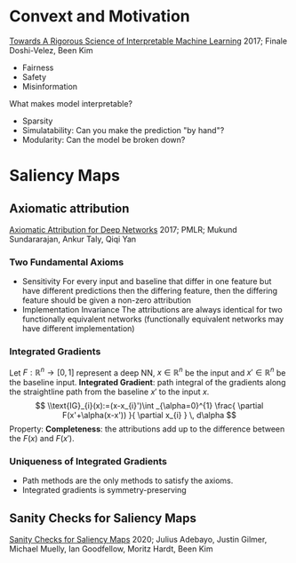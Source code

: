 # Convext and Motivation
[Towards A Rigorous Science of Interpretable Machine Learning](zotero://select/items/@doshi-velezRigorousScienceInterpretable2017)
2017; Finale Doshi-Velez, Been Kim
- Fairness
- Safety
- Misinformation

What makes model interpretable?
- Sparsity
- Simulatability: Can you make the prediction "by hand"?
- Modularity: Can the model be broken down?

# Saliency Maps
## Axiomatic attribution
[Axiomatic Attribution for Deep Networks](zotero://select/items/@sundararajanAxiomaticAttributionDeep2017)
2017; PMLR; Mukund Sundararajan, Ankur Taly, Qiqi Yan
### Two Fundamental Axioms
- Sensitivity
	For every input and baseline that differ in one feature but have different predictions then the differing feature, then the differing feature should be given a non-zero attribution
- Implementation Invariance
	The attributions are always identical for two functionally equivalent networks (functionally equivalent networks may have different implementation)

### Integrated Gradients
Let $F:\mathbb{R}^{n}\to [0, 1]$ represent a deep NN, $x \in\mathbb{R}^{n}$ be the input and $x'\in\mathbb{R}^{n}$ be the baseline input. 
**Integrated Gradient**: path integral of the gradients along the straightline path from the baseline $x'$ to the input $x$.
$$
\\text{IG}_{i}(x):=(x-x_{i}')\int _{\alpha=0}^{1} \frac{ \partial F(x'+\alpha(x-x')) }{ \partial x_{i} }  \, d\alpha 
$$
Property: **Completeness**: the attributions add up to the difference between the $F(x)$ and $F(x')$.
### Uniqueness of Integrated Gradients
- Path methods are the only methods to satisfy the axioms.
- Integrated gradients is symmetry-preserving 
## Sanity Checks for Saliency Maps
[Sanity Checks for Saliency Maps](zotero://select/items/@adebayoSanityChecksSaliency2020)
2020; Julius Adebayo, Justin Gilmer, Michael Muelly, Ian Goodfellow, Moritz Hardt, Been Kim

## 
